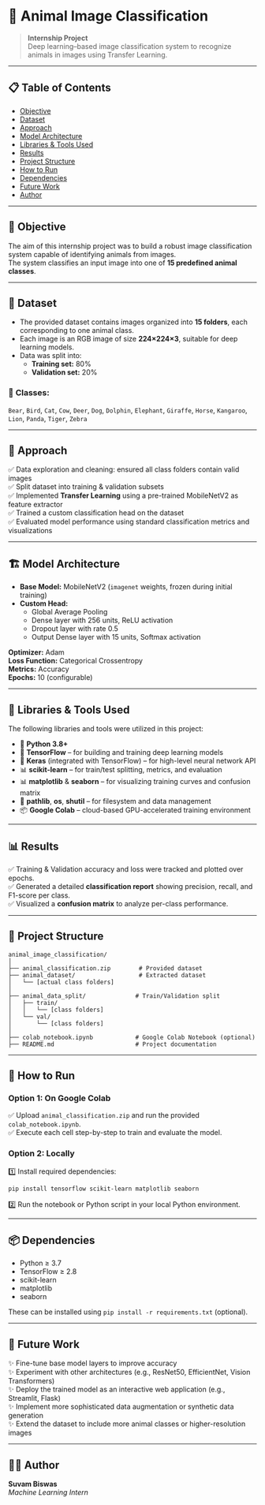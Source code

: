 
# 🐾 Animal Image Classification

> **Internship Project**  
> Deep learning–based image classification system to recognize animals in images using Transfer Learning.

---

## 📋 **Table of Contents**
- [Objective](#objective)
- [Dataset](#dataset)
- [Approach](#approach)
- [Model Architecture](#model-architecture)
- [Libraries & Tools Used](#libraries--tools-used)
- [Results](#results)
- [Project Structure](#project-structure)
- [How to Run](#how-to-run)
- [Dependencies](#dependencies)
- [Future Work](#future-work)
- [Author](#author)

---

## 🎯 **Objective**
The aim of this internship project was to build a robust image classification system capable of identifying animals from images.  
The system classifies an input image into one of **15 predefined animal classes**.

---

## 🐘 **Dataset**
- The provided dataset contains images organized into **15 folders**, each corresponding to one animal class.  
- Each image is an RGB image of size **224×224×3**, suitable for deep learning models.  
- Data was split into:
  - **Training set:** 80%
  - **Validation set:** 20%

### 📂 **Classes:**
`Bear`, `Bird`, `Cat`, `Cow`, `Deer`, `Dog`, `Dolphin`, `Elephant`, `Giraffe`, `Horse`, `Kangaroo`, `Lion`, `Panda`, `Tiger`, `Zebra`

---

## 🧠 **Approach**
✅ Data exploration and cleaning: ensured all class folders contain valid images  
✅ Split dataset into training & validation subsets  
✅ Implemented **Transfer Learning** using a pre-trained MobileNetV2 as feature extractor  
✅ Trained a custom classification head on the dataset  
✅ Evaluated model performance using standard classification metrics and visualizations

---

## 🏗️ **Model Architecture**
- **Base Model:** MobileNetV2 (`imagenet` weights, frozen during initial training)
- **Custom Head:**
  - Global Average Pooling
  - Dense layer with 256 units, ReLU activation
  - Dropout layer with rate 0.5
  - Output Dense layer with 15 units, Softmax activation

**Optimizer:** Adam  
**Loss Function:** Categorical Crossentropy  
**Metrics:** Accuracy  
**Epochs:** 10 (configurable)

---

## 🧰 **Libraries & Tools Used**
The following libraries and tools were utilized in this project:
- 🐍 **Python 3.8+**
- 🔷 **TensorFlow** – for building and training deep learning models
- 🔷 **Keras** (integrated with TensorFlow) – for high-level neural network API
- 📊 **scikit-learn** – for train/test splitting, metrics, and evaluation
- 📊 **matplotlib** & **seaborn** – for visualizing training curves and confusion matrix
- 📂 **pathlib**, **os**, **shutil** – for filesystem and data management
- 📦 **Google Colab** – cloud-based GPU-accelerated training environment

---

## 📊 **Results**
✅ Training & Validation accuracy and loss were tracked and plotted over epochs.  
✅ Generated a detailed **classification report** showing precision, recall, and F1-score per class.  
✅ Visualized a **confusion matrix** to analyze per-class performance.

---

## 📁 **Project Structure**
```
animal_image_classification/
│
├── animal_classification.zip        # Provided dataset
├── animal_dataset/                  # Extracted dataset
│   └── [actual class folders]
│
├── animal_data_split/              # Train/Validation split
│   ├── train/
│   │   └── [class folders]
│   └── val/
│       └── [class folders]
│
├── colab_notebook.ipynb            # Google Colab Notebook (optional)
├── README.md                       # Project documentation
```

---

## 🚀 **How to Run**
### Option 1: On Google Colab
✅ Upload `animal_classification.zip` and run the provided `colab_notebook.ipynb`.  
✅ Execute each cell step-by-step to train and evaluate the model.

### Option 2: Locally
1️⃣ Install required dependencies:
```bash
pip install tensorflow scikit-learn matplotlib seaborn
```
2️⃣ Run the notebook or Python script in your local Python environment.

---

## 📦 **Dependencies**
- Python ≥ 3.7
- TensorFlow ≥ 2.8
- scikit-learn
- matplotlib
- seaborn

These can be installed using `pip install -r requirements.txt` (optional).

---

## 🌟 **Future Work**
✨ Fine-tune base model layers to improve accuracy  
✨ Experiment with other architectures (e.g., ResNet50, EfficientNet, Vision Transformers)  
✨ Deploy the trained model as an interactive web application (e.g., Streamlit, Flask)  
✨ Implement more sophisticated data augmentation or synthetic data generation  
✨ Extend the dataset to include more animal classes or higher-resolution images

---

## 👨‍💻 **Author**
**Suvam Biswas**  
*Machine Learning Intern*
